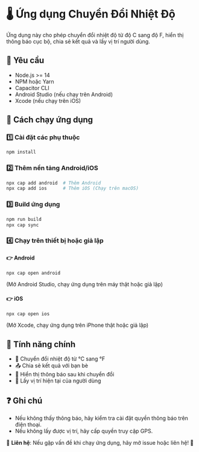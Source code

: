 # 🌡 Ứng dụng Chuyển Đổi Nhiệt Độ

Ứng dụng này cho phép chuyển đổi nhiệt độ từ độ C sang độ F, hiển thị thông báo cục bộ, chia sẻ kết quả và lấy vị trí người dùng.

## 📌 Yêu cầu
- Node.js >= 14
- NPM hoặc Yarn
- Capacitor CLI
- Android Studio (nếu chạy trên Android)
- Xcode (nếu chạy trên iOS)

## 🚀 Cách chạy ứng dụng

### 1️⃣ Cài đặt các phụ thuộc
```sh
npm install
```

### 2️⃣ Thêm nền tảng Android/iOS
```sh
npx cap add android  # Thêm Android
npx cap add ios      # Thêm iOS (Chạy trên macOS)
```

### 3️⃣ Build ứng dụng
```sh
npm run build
npx cap sync
```

### 4️⃣ Chạy trên thiết bị hoặc giả lập
#### 👉 Android
```sh
npx cap open android
```
(Mở Android Studio, chạy ứng dụng trên máy thật hoặc giả lập)

#### 👉 iOS
```sh
npx cap open ios
```
(Mở Xcode, chạy ứng dụng trên iPhone thật hoặc giả lập)

## 📱 Tính năng chính
- 🔄 Chuyển đổi nhiệt độ từ °C sang °F
- 📤 Chia sẻ kết quả với bạn bè
- 🔔 Hiển thị thông báo sau khi chuyển đổi
- 📍 Lấy vị trí hiện tại của người dùng

## ❓ Ghi chú
- Nếu không thấy thông báo, hãy kiểm tra cài đặt quyền thông báo trên điện thoại.
- Nếu không lấy được vị trí, hãy cấp quyền truy cập GPS.

📌 **Liên hệ**: Nếu gặp vấn đề khi chạy ứng dụng, hãy mở issue hoặc liên hệ! 🚀